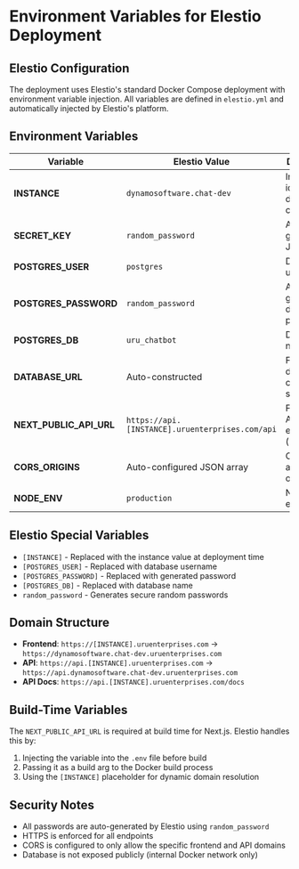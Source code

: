 # Environment Variables for Elestio Deployment

## Elestio Configuration

The deployment uses Elestio's standard Docker Compose deployment with environment variable injection. All variables are defined in `elestio.yml` and automatically injected by Elestio's platform.

## Environment Variables

| Variable | Elestio Value | Description |
|----------|---------------|-------------|
| **INSTANCE** | `dynamosoftware.chat-dev` | Instance identifier for domain construction |
| **SECRET_KEY** | `random_password` | Auto-generated JWT secret |
| **POSTGRES_USER** | `postgres` | Database username |
| **POSTGRES_PASSWORD** | `random_password` | Auto-generated database password |
| **POSTGRES_DB** | `uru_chatbot` | Database name |
| **DATABASE_URL** | Auto-constructed | Full database connection string |
| **NEXT_PUBLIC_API_URL** | `https://api.[INSTANCE].uruenterprises.com/api` | Frontend API endpoint (build-time) |
| **CORS_ORIGINS** | Auto-configured JSON array | CORS allowed origins |
| **NODE_ENV** | `production` | Node.js environment |

## Elestio Special Variables

- `[INSTANCE]` - Replaced with the instance value at deployment time
- `[POSTGRES_USER]` - Replaced with database username
- `[POSTGRES_PASSWORD]` - Replaced with generated password
- `[POSTGRES_DB]` - Replaced with database name
- `random_password` - Generates secure random passwords

## Domain Structure

- **Frontend**: `https://[INSTANCE].uruenterprises.com` → `https://dynamosoftware.chat-dev.uruenterprises.com`
- **API**: `https://api.[INSTANCE].uruenterprises.com` → `https://api.dynamosoftware.chat-dev.uruenterprises.com`
- **API Docs**: `https://api.[INSTANCE].uruenterprises.com/docs`

## Build-Time Variables

The `NEXT_PUBLIC_API_URL` is required at build time for Next.js. Elestio handles this by:
1. Injecting the variable into the `.env` file before build
2. Passing it as a build arg to the Docker build process
3. Using the `[INSTANCE]` placeholder for dynamic domain resolution

## Security Notes

- All passwords are auto-generated by Elestio using `random_password`
- HTTPS is enforced for all endpoints
- CORS is configured to only allow the specific frontend and API domains
- Database is not exposed publicly (internal Docker network only)
